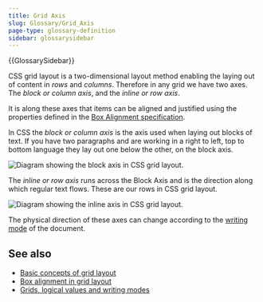 ```yaml
---
title: Grid Axis
slug: Glossary/Grid_Axis
page-type: glossary-definition
sidebar: glossarysidebar
---
```


{{GlossarySidebar}}

CSS grid layout is a two-dimensional layout method enabling the laying out of content in _rows_ and _columns_. Therefore in any grid we have two axes. The _block or column axis_, and the _inline or row axis_.

It is along these axes that items can be aligned and justified using the properties defined in the [Box Alignment specification](/en-US/docs/Web/CSS/CSS_grid_layout/Box_alignment_in_grid_layout).

In CSS the _block or column axis_ is the axis used when laying out blocks of text. If you have two paragraphs and are working in a right to left, top to bottom language they lay out one below the other, on the block axis.

![Diagram showing the block axis in CSS grid layout.](7_block_axis.png)

The _inline or row axis_ runs across the Block Axis and is the direction along which regular text flows. These are our rows in CSS grid layout.

![Diagram showing the inline axis in CSS grid layout.](7_inline_axis.png)

The physical direction of these axes can change according to the [writing mode](/en-US/docs/Web/CSS/CSS_grid_layout/Grids_logical_values_and_writing_modes) of the document.

## See also

- [Basic concepts of grid layout](/en-US/docs/Web/CSS/CSS_grid_layout/Basic_concepts_of_grid_layout)
- [Box alignment in grid layout](/en-US/docs/Web/CSS/CSS_grid_layout/Box_alignment_in_grid_layout)
- [Grids, logical values and writing modes](/en-US/docs/Web/CSS/CSS_grid_layout/Grids_logical_values_and_writing_modes)
